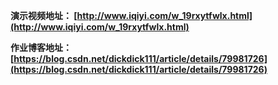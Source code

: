 **演示视频地址： [http://www.iqiyi.com/w_19rxytfwlx.html](http://www.iqiyi.com/w_19rxytfwlx.html)**

**作业博客地址： [https://blog.csdn.net/dickdick111/article/details/79981726](https://blog.csdn.net/dickdick111/article/details/79981726)**
